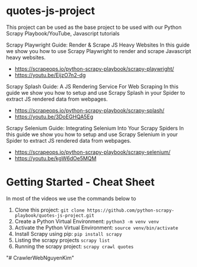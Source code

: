 # quotes-js-project
This project can be used as the base project to be used with our Python Scrapy Playbook/YouTube, Javascript tutorials

Scrapy Playwright Guide: Render & Scrape JS Heavy Websites
In this guide we show you how to use Scrapy Playwright to render and scrape Javascript heavy websites.
- https://scrapeops.io/python-scrapy-playbook/scrapy-playwright/
- https://youtu.be/EijzO7n2-dg

Scrapy Splash Guide: A JS Rendering Service For Web Scraping
In this guide we show you how to setup and use Scrapy Splash in your Spider to extract JS rendered data from webpages.
- https://scrapeops.io/python-scrapy-playbook/scrapy-splash/
- https://youtu.be/3DoEGHQA5Eg

Scrapy Selenium Guide: Integrating Selenium Into Your Scrapy Spiders
In this guide we show you how to setup and use Scrapy Selenium in your Spider to extract JS rendered data from webpages.
- https://scrapeops.io/python-scrapy-playbook/scrapy-selenium/
- https://youtu.be/kgW6dOe5MQM


# Getting Started - Cheat Sheet
In most of the videos we use the commands below to
1. Clone this project: `git clone https://github.com/python-scrapy-playbook/quotes-js-project.git`
2. Create a Python Virtual Environment: `python3 -m venv venv`
3. Activate the Python Virtual Environment: `source venv/bin/activate`
4. Install Scrapy using pip: `pip install scrapy`
5. Listing the scrapy projects `scrapy list` 
6. Running the scrapy project: `scrapy crawl quotes` 




"# CrawlerWebNguyenKim" 
